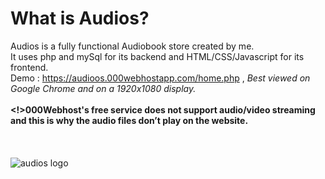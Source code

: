 # What is Audios?
Audios is a fully functional Audiobook store created by me.
<br>
It uses php and mySql for its backend and HTML/CSS/Javascript for its frontend.
<br>
Demo : https://audioos.000webhostapp.com/home.php , <i>Best viewed on Google Chrome and on a 1920x1080 display.</i>
<br>
<br>
<b><!>000Webhost's free service does not support audio/video streaming and this is why the audio files don’t play on the website. </b>
<br>
<br>
<br>
<br>
![audios logo](https://user-images.githubusercontent.com/69627509/193090981-873cc9f9-572e-47fc-9bce-72a23fb0c7ff.png)

